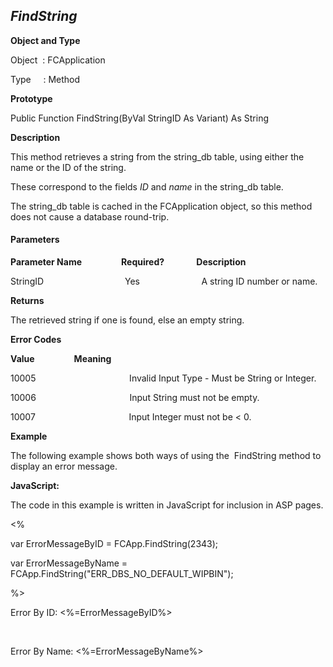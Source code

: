 _FindString_
------------

**Object and Type**

Object  : FCApplication

Type     : Method

**Prototype**

Public Function FindString(ByVal StringID As Variant) As String

**Description**

This method retrieves a string from the string_db table, using either the name or the ID of the string.

These correspond to the fields _ID_ and _name_ in the string_db table.

The string_db table is cached in the FCApplication object, so this method does not cause a database round-trip.

#### Parameters
**Parameter Name**                **Required?**             **Description**

StringID                                 Yes                         A string ID number or name.

**Returns**

The retrieved string if one is found, else an empty string.

**Error Codes**

**Value**                **Meaning**

10005                                      Invalid Input Type - Must be String or Integer.

10006                                      Input String must not be empty.

10007                                      Input Integer must not be < 0.

**Example**

The following example shows both ways of using the  FindString method to display an error message.

**JavaScript:**

The code in this example is written in JavaScript for inclusion in ASP pages.

<%

var ErrorMessageByID = FCApp.FindString(2343);

var ErrorMessageByName = FCApp.FindString("ERR_DBS_NO_DEFAULT_WIPBIN");

%>

Error By ID: <%=ErrorMessageByID%>

<BR>

Error By Name: <%=ErrorMessageByName%>